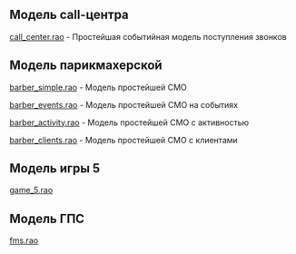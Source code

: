 ## Модель call-центра
[call_center.rao](models/call_center.rao) - Простейшая событийная модель поступления звонков

## Модель парикмахерской
[barber_simple.rao](models/barber_simple.rao) - Модель простейшей СМО

[barber_events.rao](models/barber_events.rao) - Модель простейшей СМО на событиях

[barber_activity.rao](models/barber_activity.rao) - Модель простейшей СМО с активностью

[barber_clients.rao](models/barber_clients.rao) - Модель простейшей СМО с клиентами

## Модель игры 5
[game_5.rao](models/game_5.rao)

## Модель ГПС
[fms.rao](models/fms.rao)
